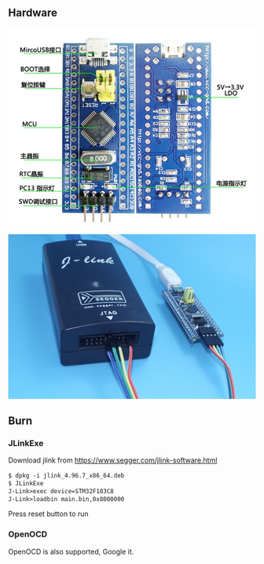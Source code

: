 ## Hardware
![STM32F103C8T6](images/stm32f103c8t6.jpg)

![J-Link](images/jlink.jpg)

## Burn

### JLinkExe
Download jlink from https://www.segger.com/jlink-software.html

    $ dpkg -i jlink_4.96.7_x86_64.deb
    $ JLinkExe
    J-Link>exec device=STM32F103C8
    J-Link>loadbin main.bin,0x8000000

Press reset button to run

### OpenOCD
OpenOCD is also supported, Google it.
